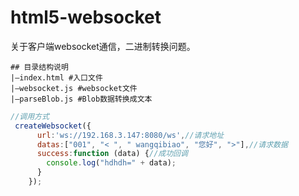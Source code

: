 # html5-websocket
关于客户端websocket通信，二进制转换问题。

```text
## 目录结构说明
|—index.html #入口文件
|—websocket.js #websocket文件
|—parseBlob.js #Blob数据转换成文本
```


```js
//调用方式
 createWebsocket({
      url:'ws://192.168.3.147:8080/ws',//请求地址
      datas:["001", "< ", " wangqibiao", "您好", ">"],//请求数据
      success:function (data) {//成功回调
        console.log("hdhdh=" + data);
      }
    });
```
